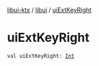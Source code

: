 [libui-ktx](../index.md) / [libui](index.md) / [uiExtKeyRight](./ui-ext-key-right.md)

# uiExtKeyRight

`val uiExtKeyRight: `[`Int`](https://kotlinlang.org/api/latest/jvm/stdlib/kotlin/-int/index.html)